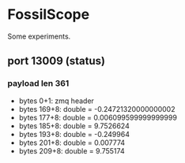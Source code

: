 # FossilScope

Some experiments.


## port 13009 (status)

### payload len 361

- bytes 0+1: zmq header
- bytes 169+8: double = -0.24721320000000002
- bytes 177+8: double =  0.006099599999999999
- bytes 185+8: double =  9.7526624 
- bytes 193+8: double = -0.249964
- bytes 201+8: double =  0.007774
- bytes 209+8: double =  9.755174

